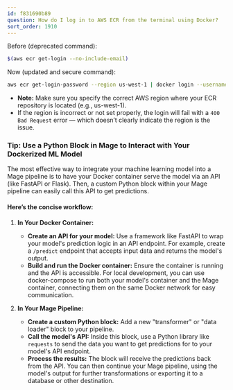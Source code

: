 ```yaml
---
id: f831690b89
question: How do I log in to AWS ECR from the terminal using Docker?
sort_order: 1910
---
```


Before (deprecated command):

```bash
$(aws ecr get-login --no-include-email)
```

Now (updated and secure command):

```bash
aws ecr get-login-password --region us-west-1 | docker login --username AWS --password-stdin <ACCOUNTID>.dkr.ecr.<REGION>.amazonaws.com
```

- **Note:** Make sure you specify the correct AWS region where your ECR repository is located (e.g., us-west-1).
- If the region is incorrect or not set properly, the login will fail with a `400 Bad Request` error — which doesn’t clearly indicate the region is the issue.

### Tip: Use a Python Block in Mage to Interact with Your Dockerized ML Model

The most effective way to integrate your machine learning model into a Mage pipeline is to have your Docker container serve the model via an API (like FastAPI or Flask). Then, a custom Python block within your Mage pipeline can easily call this API to get predictions.

#### Here’s the concise workflow:

1. **In Your Docker Container:**
   - **Create an API for your model:** Use a framework like FastAPI to wrap your model's prediction logic in an API endpoint. For example, create a `/predict` endpoint that accepts input data and returns the model's output.
   - **Build and run the Docker container:** Ensure the container is running and the API is accessible. For local development, you can use docker-compose to run both your model's container and the Mage container, connecting them on the same Docker network for easy communication.

2. **In Your Mage Pipeline:**
   - **Create a custom Python block:** Add a new "transformer" or "data loader" block to your pipeline.
   - **Call the model's API:** Inside this block, use a Python library like `requests` to send the data you want to get predictions for to your model's API endpoint.
   - **Process the results:** The block will receive the predictions back from the API. You can then continue your Mage pipeline, using the model's output for further transformations or exporting it to a database or other destination.